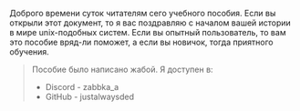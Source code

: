 Доброго времени суток читателям сего учебного пособия. Если вы открыли этот документ, то я вас поздравляю с началом вашей истории в мире unix-подобных систем. Если вы опытный пользователь, то вам это пособие вряд-ли поможет, а если вы новичок, тогда приятного обучения.



> Пособие было написано жабой.
> Я доступен в:
> - Discord - zabbka_a
> - GitHub - justalwaysded
